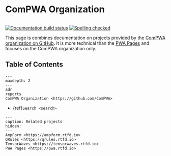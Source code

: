 # ComPWA Organization

```{title} Welcome

```

[![Documentation build status](https://readthedocs.org/projects/pwa/badge/?version=latest)](https://pwa.readthedocs.io)
[![Spelling checked](https://img.shields.io/badge/cspell-checked-brightgreen.svg)](https://github.com/streetsidesoftware/cspell/tree/master/packages/cspell)

This page is combines documentation on projects provided by the
[ComPWA organization on GitHub](https://github.com/ComPWA). It is more
technical than the [PWA Pages](https://pwa.rtfd.io) and focuses on the ComPWA
organization only.

## Table of Contents

```{toctree}
---
maxdepth: 2
---
adr
reports
ComPWA Organization <https://github.com/ComPWA>
```

- {ref}`Search <search>`

```{toctree}
---
caption: Related projects
hidden:
---
AmpForm <https://ampform.rtfd.io>
QRules <https://qrules.rtfd.io>
TensorWaves <https://tensorwaves.rtfd.io>
PWA Pages <https://pwa.rtfd.io>
```
